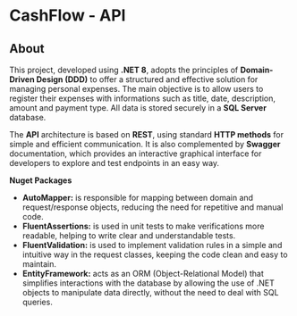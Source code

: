 # CashFlow - API

## About

This project, developed using **.NET 8**, adopts the principles of **Domain-Driven Design (DDD)** to offer a structured and effective solution for managing personal expenses. The main objective is to allow users to register their expenses with informations such as title, date, description, amount and payment type. All data is stored securely in a **SQL Server** database.

The **API** architecture is based on **REST**, using standard **HTTP methods** for simple and efficient communication. It is also complemented by **Swagger** documentation, which provides an interactive graphical interface for developers to explore and test endpoints in an easy way.

**Nuget Packages**
- **AutoMapper:** is responsible for mapping between domain and request/response objects, reducing the need for repetitive and manual code.
- **FluentAssertions:** is used in unit tests to make verifications more readable, helping to write clear and understandable tests.
- **FluentValidation:** is used to implement validation rules in a simple and intuitive way in the request classes, keeping the code clean and easy to maintain.
- **EntityFramework:** acts as an ORM (Object-Relational Model) that simplifies interactions with the database by allowing the use of .NET objects to manipulate data directly, without the need to deal with SQL queries.


